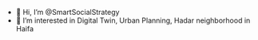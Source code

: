 - 👋 Hi, I’m @SmartSocialStrategy
- 👀 I’m interested in Digital Twin, Urban Planning, Hadar neighborhood in Haifa

<!---
SmartSocialStrategy/SmartSocialStrategy is a ✨ special ✨ repository because its `README.md` (this file) appears on your GitHub profile.
You can click the Preview link to take a look at your changes.
--->
